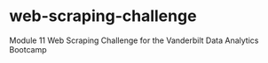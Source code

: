# web-scraping-challenge
Module 11 Web Scraping Challenge for the Vanderbilt Data Analytics Bootcamp
